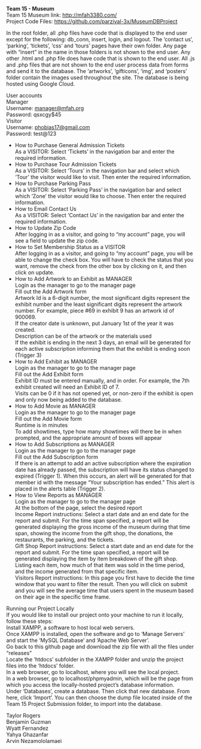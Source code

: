 **Team 15 - Museum** <br>
Team 15 Museum link: http://mfah3380.com/ <br>
Project Code Files: https://github.com/parzival-3x/MuseumDBProject <br>

In the root folder, all .php files have code that is displayed to the end user except for the following: db_conn, insert, login, and logout. The ‘contact us’, ‘parking’, ‘tickets’, ‘css’ and ‘tours’ pages have their own folder. Any page with “insert” in the name in those folders is not shown to the end user. Any other .html and .php file does have code that is shown to the end user. All .js and .php files that are not shown to the end user process data from forms and send it to the database. The ‘artworks’, ‘gifticons’, ‘img’, and ‘posters’ folder contain the images used throughout the site.
The database is being hosted using Google Cloud. 

User accounts <br>
Manager <br>
Username: manager@mfah.org <br>
Password: qsxcgy$45 <br>
Visitor <br>
Username: phobias17@gmail.com <br>
Password: test@123 <br>

* How to Purchase General Admission Tickets<br>
As a VISITOR: Select ‘Tickets’ in the navigation bar and enter the required information.<br>
* How to Purchase Tour Admission Tickets<br>
As a VISITOR: Select ‘Tours’ in the navigation bar and select which ‘Tour’ the visitor would like to visit. Then enter the required information.<br>
* How to Purchase Parking Pass<br>
As a VISITOR: Select ‘Parking Pass’ in the navigation bar and select which ‘Zone’ the visitor would like to choose. Then enter the required information.<br>
* How to Email Contact Us<br>
As a VISITOR: Select ‘Contact Us’ in the navigation bar and enter the required information.<br>
* How to Update Zip Code<br>
After logging in as a visitor, and going to “my account” page, you will see a field to update the zip code.<br>
* How to Set Membership Status as a VISITOR<br>
After logging in as a visitor, and going to “my account” page, you will be able to change the check box. You will have to check the status that you want, remove the check from the other box by clicking on it, and then click on update.<br>
* How to Add Artwork to an Exhibit as MANAGER<br>
Login as the manager to go to the manager page<br>
Fill out the Add Artwork form<br>
Artwork Id is a 6-digit number, the most significant digits represent the exhibit number and the least significant digits represent the artwork number. For example, piece #69 in exhibit 9 has an artwork id of 900069.<br>
If the creator date is unknown, put January 1st of the year it was created.<br>
Description can be of the artwork or the materials used<br>
If the exhibit is ending in the next 3 days, an email will be generated for each active subscription informing them that the exhibit is ending soon (Trigger 3)<br>
* How to Add Exhibit as MANAGER<br>
Login as the manager to go to the manager page<br>
Fill out the Add Exhibit form<br>
Exhibit ID must be entered manually, and in order. For example, the 7th exhibit created will need an Exhibit ID of 7.<br>
Visits can be 0 if it has not opened yet, or non-zero if the exhibit is open and only now being added to the database.<br>
* How to Add Movie as MANAGER<br>
Login as the manager to go to the manager page<br>
Fill out the Add Movie form<br>
Runtime is in minutes<br>
To add showtimes, type how many showtimes will there be in when prompted, and the appropriate amount of boxes will appear<br>
* How to Add Subscriptions as MANAGER<br>
Login as the manager to go to the manager page<br>
Fill out the Add Subscription form<br>
If there is an attempt to add an active subscription where the expiration date has already passed, the subscription will have its status changed to expired (Trigger 1). When this occurs, an alert will be generated for that member id with the message “Your subscription has ended.” This alert is placed in the alerts table (Trigger 2).<br>
* How to View Reports as MANAGER<br>
Login as the manager to go to the manager page<br>
At the bottom of the page, select the desired report <br>
Income Report instructions: Select a start date and an end date for the report and submit. For the time span specified, a report will be generated displaying the gross income of the museum during that time span, showing the income from the gift shop, the donations, the restaurants, the parking, and the tickets.<br>
Gift Shop Report instructions: Select a start date and an end date for the report and submit. For the time span specified, a report will be generated displaying the item by item breakdown of the gift shop. Listing each item, how much of that item was sold in the time period, and the income generated from that specific item.<br>
Visitors Report instructions: In this page you first have to decide the time window that you want to filter the result. Then you will click on submit and you will see the average time that users spent in the museum based on their age in the specific time frame.

Running our Project Locally<br>
If you would like to install our project onto your machine to run it locally, follow these steps:<br>
Install XAMPP, a software to host local web servers.<br>
Once XAMPP is installed, open the software and go to ‘Manage Servers’ and start the ‘MySQL Database’ and ‘Apache Web Server’.<br>
Go back to this github page and download the zip file with all the files under “releases”<br>
Locate the ‘htdocs’ subfolder in the XAMPP folder and unzip the project files into the ‘htdocs’ folder. <br>
In a web browser, go to localhost, where you will see the local project.<br>
In a web browser, go to localhost/phpmyadmin, which will be the page from which you access the locally-hosted project’s database information.<br>
Under ‘Databases’, create a database. Then click that new database. From here, click ‘Import’. You can then choose the dump file located inside of the Team 15 Project Submission folder, to import into the database.<br>

Taylor Rogers<br>
Benjamin Guzman<br>
Wyatt Fernandez<br>
Yahya Ghazanfar<br>
Arvin Nezamololamaei
